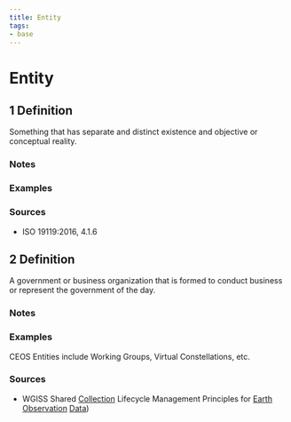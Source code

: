 ```yaml
---
title: Entity
tags:
- base
---
```


# Entity

## 1 Definition 

Something that has separate and distinct existence and objective or conceptual reality.

### Notes 


### Examples 

### Sources
- ISO 19119:2016, 4.1.6

## 2 Definition
A government or business organization that is formed to conduct business or represent the government of the day.

### Notes

### Examples
CEOS Entities include Working Groups, Virtual Constellations, etc.

### Sources
- WGISS Shared [Collection](../collection) Lifecycle Management Principles for [Earth Observation](../earth_observation) [Data](../data))
